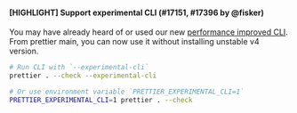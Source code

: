 #### [HIGHLIGHT] Support experimental CLI (#17151, #17396 by @fisker)

You may have already heard of or used our new [performance improved CLI](https://prettier.io/blog/2023/11/30/cli-deep-dive). From prettier main, you can now use it without installing unstable v4 version.

```sh
# Run CLI with `--experimental-cli`
prettier . --check --experimental-cli

# Or use environment variable `PRETTIER_EXPERIMENTAL_CLI=1`
PRETTIER_EXPERIMENTAL_CLI=1 prettier . --check
```
